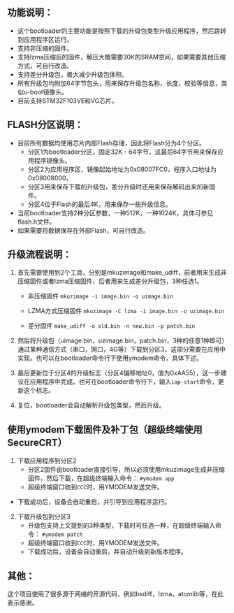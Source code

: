 ## 功能说明：

- 这个bootloader的主要功能是按照下载的升级包类型升级应用程序，然后跳转到应用程序区运行。
- 支持非压缩的固件。
- 支持lzma压缩后的固件，解压大概需要30K的SRAM空间，如果需要其他压缩方式，可自行改造。
- 支持差分升级包，极大减少升级包体积。
- 所有升级包均附加64字节包头，用来保存升级包名称，长度，校验等信息，类似u-boot镜像头。
- 目前支持STM32F103VE和VG芯片。

## FLASH分区说明：

- 目前所有数据均使用芯片内部Flash存储，因此将Flash分为4个分区。
    - 分区1为bootloader分区，固定32K - 64字节，这最后64字节用来保存应用程序镜像头。
    - 分区2为应用程序区，镜像起始地址为0x08007FC0，程序入口地址为0x08008000。
    - 分区3用来保存下载的升级包，差分升级时还用来保存解码出来的新固件。
    - 分区4位于Flash的最后4K，用来保存一些升级信息。
- 当前bootloader支持2种分区参数，一种512K，一种1024K，具体可参见flash.h文件。
- 如果需要将数据保存在外部Flash，可自行改造。

## 升级流程说明：

1. 首先需要使用到2个工具，分别是mkuzimage和make_udiff，前者用来生成非压缩固件或者lzma压缩固件，后者用来生成差分升级包，3种任选1。

    - 非压缩固件
    `mkuzimage -i image.bin -o uimage.bin`
    
    - LZMA方式压缩固件
    `mkuzimage -C lzma -i image.bin -o uzimage.bin`
    
    - 差分固件
    `make_udiff -o old.bin -n new.bin -p patch.bin`
2. 然后将升级包（uimage.bin，uzimage.bin，patch.bin，3种的任意1种即可）通过某种通信方式（串口，网口，4G等）下载到分区3，这部分需要在应用中实现。也可以在bootloader命令行下使用ymodem命令，具体下述。
3. 最后更新位于分区4的升级标志（分区4偏移地址0，值为0xAA55），这一步建议在应用程序中完成。也可在bootloader命令行下，输入`iap-start`命令，更新这个标志。
4. 复位，bootloader会自动解析升级包类型，然后升级。
## 使用ymodem下载固件及补丁包（超级终端使用SecureCRT）
1. 下载应用程序到分区2
    - 分区2固件由bootloader直接引导，所以必须使用mkuzimage生成非压缩固件，然后下载，在超级终端输入命令：
    `#ymodem app `
    - 超级终端窗口收到`CCC`时，用YMODEM发送文件。
- 下载成功后，设备会自动重启，并引导到应用程序运行。
  
2. 下载升级包到分区3
    - 升级包支持上文提到的3种类型，下载时可任选一种，在超级终端输入命令：
    `#ymodem patch `
    - 超级终端窗口收到`CCC`时，用YMODEM发送文件。
    - 下载成功后，设备会自动重启，并自动升级到新版本程序。

## 其他：
这个项目使用了很多源于网络的开源代码，例如bsdiff，lzma，atomlib等，在此表示感谢。

